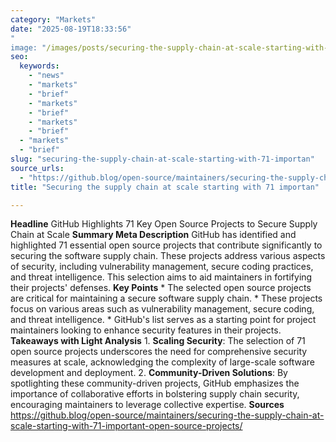 ```yaml
---
category: "Markets"
date: "2025-08-19T18:33:56"
"
image: "/images/posts/securing-the-supply-chain-at-scale-starting-with-71-importan.png"
seo:
  keywords:
    - "news"
    - "markets"
    - "brief"
    - "markets"
    - "brief"
    - "markets"
    - "brief"
  - "markets"
  - "brief"
slug: "securing-the-supply-chain-at-scale-starting-with-71-importan"
source_urls:
  - "https://github.blog/open-source/maintainers/securing-the-supply-chain-at-scale-starting-with-71-important-open-source-projects/"
title: "Securing the supply chain at scale starting with 71 importan"

---
```


**Headline** GitHub Highlights 71 Key Open Source Projects to Secure Supply Chain at Scale  **Summary Meta Description** GitHub has identified and highlighted 71 essential open source projects that contribute significantly to securing the software supply chain. These projects address various aspects of security, including vulnerability management, secure coding practices, and threat intelligence. This selection aims to aid maintainers in fortifying their projects' defenses.  **Key Points**  * The selected open source projects are critical for maintaining a secure software supply chain. * These projects focus on various areas such as vulnerability management, secure coding, and threat intelligence. * GitHub's list serves as a starting point for project maintainers looking to enhance security features in their projects.  **Takeaways with Light Analysis**  1. **Scaling Security**: The selection of 71 open source projects underscores the need for comprehensive security measures at scale, acknowledging the complexity of large-scale software development and deployment. 2. **Community-Driven Solutions**: By spotlighting these community-driven projects, GitHub emphasizes the importance of collaborative efforts in bolstering supply chain security, encouraging maintainers to leverage collective expertise.  **Sources** https://github.blog/open-source/maintainers/securing-the-supply-chain-at-scale-starting-with-71-important-open-source-projects/